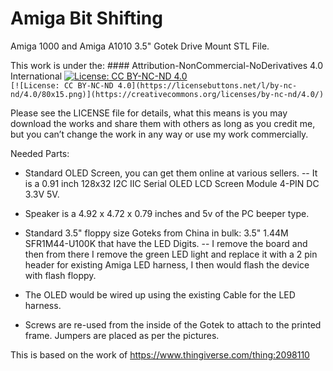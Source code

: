# Amiga Bit Shifting
Amiga 1000 and Amiga A1010 3.5" Gotek Drive Mount STL File.

This work is under the: #### Attribution-NonCommercial-NoDerivatives 4.0 International
[![License: CC BY-NC-ND 4.0](https://licensebuttons.net/l/by-nc-nd/4.0/80x15.png)](https://creativecommons.org/licenses/by-nc-nd/4.0/)  
`[![License: CC BY-NC-ND 4.0](https://licensebuttons.net/l/by-nc-nd/4.0/80x15.png)](https://creativecommons.org/licenses/by-nc-nd/4.0/)`

Please see the LICENSE file for details, what this means is you may download the works and share them with others as long as you credit me, but you can’t change the work in any way or use my work commercially.

Needed Parts:

- Standard OLED Screen, you can get them online at various sellers. 
-- It is a 0.91 inch 128x32 I2C IIC Serial OLED LCD Screen Module 4-PIN DC 3.3V 5V.

- Speaker is a 4.92 x 4.72 x 0.79 inches and 5v of the PC beeper type.

- Standard 3.5" floppy size Goteks from China in bulk: 3.5" 1.44M SFR1M44-U100K that have the LED Digits.
-- I remove the board and then from there I remove the green LED light and replace it with a 2 pin header for existing Amiga LED harness, I then would flash the device with flash floppy.
- The OLED would be wired up using the existing Cable for the LED harness.
- Screws are re-used from the inside of the Gotek to attach to the printed frame.
Jumpers are placed as per the pictures.

This is based on the work of https://www.thingiverse.com/thing:2098110


